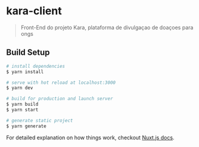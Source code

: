 # kara-client

> Front-End do projeto Kara, plataforma de divulgaçao de doaçoes para ongs

## Build Setup

``` bash
# install dependencies
$ yarn install

# serve with hot reload at localhost:3000
$ yarn dev

# build for production and launch server
$ yarn build
$ yarn start

# generate static project
$ yarn generate
```

For detailed explanation on how things work, checkout [Nuxt.js docs](https://nuxtjs.org).
